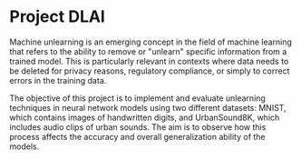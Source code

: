 # Project DLAI
Machine unlearning is an emerging concept in the field of machine learning that refers to the ability to remove or "unlearn" specific information from a trained model. This is particularly relevant in contexts where data needs to be deleted for privacy reasons, regulatory compliance, or simply to correct errors in the training data.

The objective of this project is to implement and evaluate unlearning techniques in neural network models using two different datasets: MNIST, which contains images of handwritten digits, and UrbanSound8K, which includes audio clips of urban sounds. The aim is to observe how this process affects the accuracy and overall generalization ability of the models.
